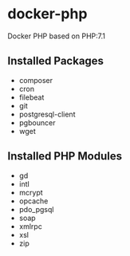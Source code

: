 # docker-php

Docker PHP based on PHP:7.1

## Installed Packages

* composer
* cron
* filebeat
* git
* postgresql-client
* pgbouncer
* wget

## Installed PHP Modules

* gd
* intl
* mcrypt
* opcache
* pdo_pgsql
* soap
* xmlrpc
* xsl
* zip
